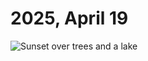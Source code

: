 # 2025, April 19



![Sunset over trees and a lake](/photos/photo-a-day/2025/04/media/IMG_7780.jpeg)

